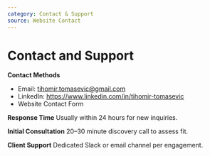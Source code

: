 ```yaml
---
category: Contact & Support
source: Website Contact
---
```


# Contact and Support

**Contact Methods**
- Email: tihomir.tomasevic@gmail.com  
- LinkedIn: https://www.linkedin.com/in/tihomir-tomasevic  
- Website Contact Form

**Response Time**
Usually within 24 hours for new inquiries.

**Initial Consultation**
20–30 minute discovery call to assess fit.

**Client Support**
Dedicated Slack or email channel per engagement.
